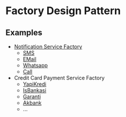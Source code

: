 ﻿# Factory Design Pattern

## Examples
- [Notification Service Factory](Services/Factories/NotificationFactoryService.cs)
  - [SMS](Services/Implementations/SmsNotificationService.cs)
  - [EMail](Services/Implementations/EmailNotificationService.cs)
  - [Whatsapp](Services/Implementations/WhatsappNotificationService.cs)
  - [Call](Services/Implementations/CallNotificationService.cs)
- Credit Card Payment Service Factory
  - [YapiKredi](Services/Implementations/YapiKrediPaymentService.cs)
  - [IsBankasi](Services/Implementations/IsBankasiPaymentService.cs)
  - [Garanti](Services/Implementations/GarantiPaymentService.cs)
  - [Akbank](Services/Implementations/AkbankPaymentService.cs)
  - ...